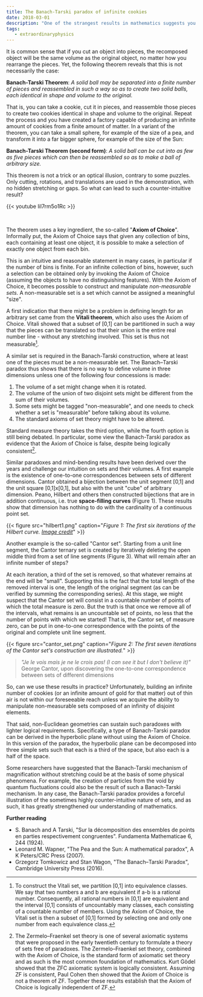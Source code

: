 ```yaml
---
title: The Banach-Tarski paradox of infinite cookies
date: 2018-03-01
description: "One of the strangest results in mathematics suggests you can create something out of nothing."
tags:
   - extraordinaryphysics
---
```


It is common sense that if you cut an object into pieces, the recomposed object will be the same volume as the original object, no matter how you rearrange the pieces. Yet, the following theorem reveals that this is not necessarily the case:

**Banach-Tarski Theorem**: *A solid ball may be separated into a finite number of pieces and reassembled in such a way so as to create two solid balls, each identical in shape and volume to the original.* 

That is, you can take a cookie, cut it in pieces, and reassemble those pieces to create two cookies identical in shape and volume to the original. Repeat the process and you have created a factory capable of producing an infinite amount of cookies from a finite amount of matter.
In a variant of the theorem, you can take a small sphere, for example of the size of a pea, and transform it into a far bigger sphere, for example of the size of the Sun:

**Banach-Tarski Theorem (second form)**: *A solid ball can be cut into as few as five pieces which can then be reassembled so as to make a ball of arbitrary size.*

This theorem is not a trick or an optical illusion, contrary to some puzzles. Only cutting, rotations, and translations are used in the demonstration, with no hidden stretching or gaps. So what can lead to such a counter-intuitive result?

{{< youtube liI7rm5o1Rc >}}

<br>
  
   
The theorem uses a key ingredient, the so-called "**Axiom of Choice**". Informally put, the Axiom of Choice says that given any collection of bins, each containing at least one object, it is possible to make a selection of exactly one object from each bin.

This is an intuitive and reasonable statement in many cases, in particular if the number of bins is finite. For an infinite collection of bins, however, such a selection can be obtained only by invoking the Axiom of Choice (assuming the objects to have no distinguishing features).
With the Axiom of Choice, it becomes possible to construct and manipulate *non-measurable sets*. A non-measurable set is a set which cannot be assigned a meaningful "size".

A first indication that there might be a problem in defining length for an arbitrary set came from the **Vitali theorem**, which also uses the Axiom of Choice. Vitali showed that a subset of [0,1] can be partitioned in such a way that the pieces can be translated so that their union is the entire real number line - without any stretching involved. This set is thus not measurable[^1].
 
A similar set is required in the Banach-Tarski construction, where at least one of the pieces must be a non-measurable set. The Banach–Tarski paradox thus shows that there is no way to define volume in three dimensions unless one of the following four concessions is made:
1. The volume of a set might change when it is rotated.
2. The volume of the union of two disjoint sets might be different from the sum of their volumes.
3. Some sets might be tagged "non-measurable", and one needs to check whether a set is "measurable" before talking about its volume.
4. The standard axioms of set theory might have to be altered.

Standard measure theory takes the third option, while the fourth option is still being debated. In particular, some view the Banach-Tarski paradox as evidence that the Axiom of Choice is false, despite being logically consistent[^2].

Similar paradoxes and mind-bending results have been derived over the years and challenge our intuition on sets and their volumes.
A first example is the existence of one-to-one correspondences between sets of different dimensions. Cantor obtained a bijection between the unit segment [0,1] and the unit square [0,1]x[0,1], but also with the unit "cube" of arbitrary dimension. Peano, Hilbert and others then constructed bijections that are in addition continuous, i.e. true **space-filling curves** (Figure 1). These results show that dimension has nothing to do with the cardinality of a continuous point set.

{{< figure src="hilbert1.png" caption="*Figure 1: The first six iterations of the Hilbert curve. [Image credit](https://discspace.org/hilbert-curves-are-cool/)*" >}}

Another example is the so-called "Cantor set". Starting from a unit line segment, the Cantor ternary set is created by iteratively deleting the open middle third from a set of line segments (Figure 3). What will remain after an infinite number of steps?

At each iteration, a third of the set is removed, so that whatever remains at the end will be "small". Supporting this is the fact that the total length of the removed interval is one, the length of the original segment (as can be verified by summing the corresponding series).
At this stage, we might suspect that the Cantor set will consist in a countable number of points of which the total measure is zero. But the truth is that once we remove all of the intervals, what remains is an uncountable set of points, no less that the number of points with which we started! That is, the Cantor set, of measure zero, can be put in one-to-one correspondence with the points of the original and complete unit line segment.

{{< figure src="cantor_set.png" caption="*Figure 2: The first seven iterations of the Cantor set's construction are illustrated.*" >}}


> *"Je le vois mais je ne le crois pas! (I can see it but I don't believe it)"* George Cantor, upon discovering the one-to-one correspondence between sets of different dimensions

So, can we use these results in practice? Unfortunately, building an infinite number of cookies (or an infinite amount of gold for that matter) out of thin air is not within our foreseeable reach unless we acquire the ability to manipulate non-measurable sets composed of an infinity of disjoint elements.

That said, non-Euclidean geometries can sustain such paradoxes with lighter logical requirements. Specifically, a type of Banach-Tarski paradox can be derived in the hyperbolic plane without using the Axiom of Choice. In this version of the paradox, the hyperbolic plane can be decomposed into three simple sets such that each is a third of the space, but also each is a half of the space.

Some researchers have suggested that the Banach-Tarski mechanism of magnification without stretching could be at the basis of some physical phenomena. For example, the creation of particles from the void by quantum fluctuations could also be the result of such a Banach-Tarski mechanism. 
In any case, the Banach-Tarski paradox provides a forceful illustration of the sometimes highly counter-intuitive nature of sets, and as such, it has greatly strengthened our understanding of mathematics.

**Further reading**
- S. Banach and A Tarski, "Sur la décomposition des ensembles de points en parties respectivement congruentes". Fundamenta Mathematicae 6, 244 (1924).
- Leonard M. Wapner, "The Pea and the Sun: A mathematical paradox", A K Peters/CRC Press (2007).
- Grzegorz Tomkowicz and Stan Wagon, "The Banach–Tarski Paradox", Cambridge University Press (2016).
 

[^1]: To construct the Vitali set, we partition [0,1] into equivalence classes. 
We say that two numbers a and b are equivalent if a-b is a rational number. Consequently, all rational numbers in [0,1] are equivalent and the interval [0,1] consists of uncountably many classes, each consisting of a countable number of members. 
Using the Axiom of Choice, the Vitali set is then a subset of [0,1] formed by selecting one and only one number from each equivalence class.
 
[^2]: The Zermelo–Fraenkel set theory is one of several axiomatic systems that were proposed in the early twentieth century to formulate a theory of sets free of paradoxes. The Zermelo–Fraenkel set theory, combined with the Axiom of Choice, is the standard form of axiomatic set theory and as such is the most common foundation of mathematics. 
Kurt Gödel showed that the ZFC axiomatic system is logically consistent. Assuming ZF is consistent, Paul Cohen then showed that the Axiom of Choice is not a theorem of ZF. Together these results establish that the Axiom of Choice is logically independent of ZF.
